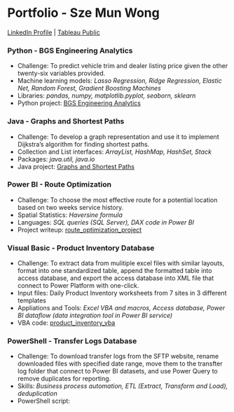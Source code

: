# Portfolio - Sze Mun Wong
[LinkedIn Profile](https://www.linkedin.com/in/sze-mun-wong) | [Tableau Public](https://public.tableau.com/app/profile/sze.mun.wong)
  
### Python - BGS Engineering Analytics
- Challenge: To predict vehicle trim and dealer listing price given the other twenty-six variables provided.
- Machine learning models: *Lasso Regression, Ridge Regression, Elastic Net, Random Forest, Gradient Boosting Machines*
- Libraries: *pandas, numpy, matplotlib.pyplot, seaborn, sklearn*
- Python project: [BGS Engineering Analytics](https://github.com/cmunwong/BGS-Engineering-Analytics)

### Java - Graphs and Shortest Paths
- Challenge: To develop a graph representation and use it to implement Dijkstra’s algorithm for finding shortest paths.
- Collection and List interfaces: *ArrayList, HashMap, HashSet, Stack*
- Packages: *java.util, java.io*
- Java project: [Graphs and Shortest Paths](https://github.com/cmunwong/Graphs-and-Shortest-Paths)
  
### Power BI - Route Optimization
- Challenge: To choose the most effective route for a potential location based on two weeks service history. 
- Spatial Statistics: *Haversine formula*
- Languages: *SQL queries (SQL Server), DAX code in Power BI*
- Project writeup: [route_optimization_project](https://github.com/cmunwong/projects/blob/main/route_optimization_project.pdf)

### Visual Basic - Product Inventory Database
- Challenge: To extract data from mulitiple excel files with similar layouts, format into one standardized table, append the formatted table into access database, and export the access database into XML file that connect to Power Platform with one-click.
- Input files: Daily Product Inventory worksheets from 7 sites in 3 different templates
- Appliations and Tools: *Excel VBA and macros, Access database, Power BI dataflow (data integration tool in Power BI service)*
- VBA code: [product_inventory_vba](https://github.com/cmunwong/projects/blob/main/product_inventory_vba)

### PowerShell - Transfer Logs Database
- Challenge: To download transfer logs from the SFTP website, rename downloaded files with specified date range, move them to the transfter log folder that connect to Power BI datasets, and use Power Query to remove duplicates for reporting.
- Skills: *Business process automation, ETL (Extract, Transform and Load), deduplication*
- PowerShell script: 
